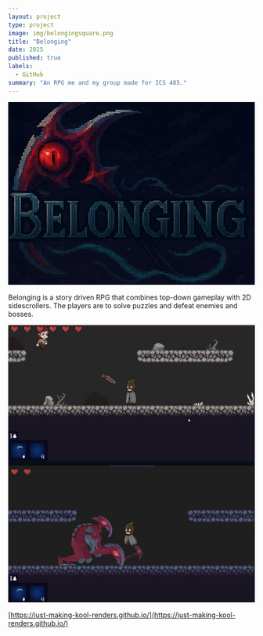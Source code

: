 ```yaml
---
layout: project
type: project
image: img/belongingsquare.png
title: "Belonging"
date: 2025
published: true
labels:
  - GitHub
summary: "An RPG me and my group made for ICS 485."
---
```


<img class="img-fluid" src="../img/belonging title.png">

Belonging is a story driven RPG that combines top-down gameplay with 2D sidescrollers.  The players are to solve puzzles and defeat enemies and bosses.

<img class="img-fluid" src="../img/belongingsc.png">


[https://just-making-kool-renders.github.io/](https://just-making-kool-renders.github.io/)
